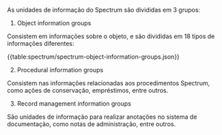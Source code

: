 As unidades de informação do Spectrum são divididas em 3 grupos:

1.  Object information groups

Consistem em informações sobre o objeto, e são divididas em 18 tipos de informações diferentes:

{{table:spectrum/spectrum-object-information-groups.json}}

2.  Procedural information groups

Consistem nas informações relacionadas aos procedimentos Spectrum, como ações de conservação, empréstimos, entre outros.

3.  Record management information groups

São unidades de informação para realizar anotações no sistema de documentação, como notas de administração, entre outros.
